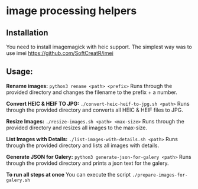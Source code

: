 # image processing helpers

## Installation
You need to install imagemagick with heic support.
The simplest way was to use imei https://github.com/SoftCreatR/imei 

## Usage:
**Rename images:** `python3 rename <path> <prefix>`
Runs through the provided directory and changes the filename to the prefix + a number.

**Convert HEIC & HEIF TO JPG:** `./convert-heic-heif-to-jpg.sh <path>`
Runs through the provided directory and converts all HEIC & HEIF files to JPG.

**Resize Images:** `./resize-images.sh <path> <max-size>`
Runs through the provided directory and resizes all images to the max-size.

**List Images with Details:** `./list-images-with-details.sh <path>`
Runs through the provided directory and lists all images with details.

**Generate JSON for Galery:** `python3 generate-json-for-galery <path>`
Runs through the provided directory and prints a json text for the galery.

**To run all steps at once**
You can execute the script `./prepare-images-for-galery.sh`


